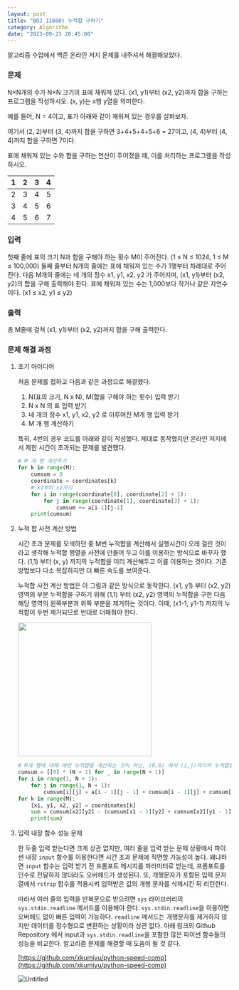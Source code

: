```yaml
---
layout: post
title: "BOJ 11660) 누적합 구하기"
category: Algorithm
date: "2023-09-23 20:45:00"
---
```


알고리즘 수업에서 백준 온라인 저지 문제를 내주셔서 해결해보았다.

### 문제

N×N개의 수가 N×N 크기의 표에 채워져 있다. (x1, y1)부터 (x2, y2)까지 합을 구하는 프로그램을 작성하시오. (x, y)는 x행 y열을 의미한다.

예를 들어, N = 4이고, 표가 아래와 같이 채워져 있는 경우를 살펴보자.

여기서 (2, 2)부터 (3, 4)까지 합을 구하면 3+4+5+4+5+6 = 27이고, (4, 4)부터 (4, 4)까지 합을 구하면 7이다.

표에 채워져 있는 수와 합을 구하는 연산이 주어졌을 때, 이를 처리하는 프로그램을 작성하시오.

| 1   | 2   | 3   | 4   |
| --- | --- | --- | --- |
| 2   | 3   | 4   | 5   |
| 3   | 4   | 5   | 6   |
| 4   | 5   | 6   | 7   |

### 입력

첫째 줄에 표의 크기 N과 합을 구해야 하는 횟수 M이 주어진다. (1 ≤ N ≤ 1024, 1 ≤ M ≤ 100,000) 둘째 줄부터 N개의 줄에는 표에 채워져 있는 수가 1행부터 차례대로 주어진다. 다음 M개의 줄에는 네 개의 정수 x1, y1, x2, y2 가 주어지며, (x1, y1)부터 (x2, y2)의 합을 구해 출력해야 한다. 표에 채워져 있는 수는 1,000보다 작거나 같은 자연수이다. (x1 ≤ x2, y1 ≤ y2)

### 출력

총 M줄에 걸쳐 (x1, y1)부터 (x2, y2)까지 합을 구해 출력한다.

### 문제 해결 과정

1. 초기 아이디어
    
    처음 문제를 접하고 다음과 같은 과정으로 해결했다.
    
    1. N(표의 크기, N x N), M(합을 구해야 하는 횟수) 입력 받기
    2. N x N 의 표 입력 받기
    3. 네 개의 정수 x1, y1, x2, y2 로 이루어진 M개 행 입력 받기
    4. M 개 행 계산하기
    
    특히, 4번의 경우 코드를 아래와 같이 작성했다. 제대로 동작했지만 온라인 저지에서 제한 시간이 초과되는 문제를 발견했다.
    
    ```python
    # M 개 행 계산하기
    for k in range(M):
        cumsum = 0
        coordinate = coordinates[k]
        # x1부터 x2까지
        for i in range(coordinate[0], coordinate[2] + 1):
            for j in range(coordinate[1], coordinate[3] + 1):
                cumsum += a[i-1][j-1]
        print(cumsum)
    ```
    

2. 누적 합 사전 계산 방법
    
    시간 초과 문제를 모색하던 중 M번 누적합을 계산해서 실행시간이 오래 걸린 것이라고 생각해 누적합 행렬을 사전에 만들어 두고 이를 이용하는 방식으로 바꾸자 했다. (1,1) 부터 (x, y) 까지의 누적합을 미리 계산해두고 이를 이용하는 것이다. 기존 방법보다 다소 복잡하지만 더 빠른 속도를 보여준다.
    
    누적합 사전 계산 방법은 아 그림과 같은 방식으로 동작한다. (x1, y1) 부터 (x2, y2) 영역의 부분 누적합을 구하기 위해 (1,1) 부터 (x2, y2) 영역의 누적합을 구한 다음 해당 영역의 왼쪽부분과 위쪽 부분을 제거하는 것이다. 이때, (x1-1, y1-1) 까지의 누적합이 두번 제거되므로 반대로 더해줘야 한다.

    <img src="@image/2023-09-23/cumsum_process.png" width="300">

    ```python
    # M개 행에 대해 매번 누적합을 계산하는 것이 아닌, (0,0) 에서 (i,j)까지의 누적합을 계산한 것을 모아두고 조합한다.
    cumsum = [[0] * (N + 1) for _ in range(N + 1)]
    for i in range(1, N + 1):
        for j in range(1, N + 1):
            cumsum[i][j] = a[i - 1][j - 1] + cumsum[i - 1][j] + cumsum[i][j - 1] - cumsum[i - 1][j - 1]
    for k in range(M):
        [x1, y1, x2, y2] = coordinates[k]
        sum = cumsum[x2][y2] - (cumsum[x1 - 1][y2] + cumsum[x2][y1 - 1] - cumsum[x1 - 1][y1 - 1])
        print(sum)
    ```

3. 입력 내장 함수 성능 문제
    
    한 두줄 입력 받는다면 크게 상관 없지만, 여러 줄을 입력 받는 문제 상황에서 파이썬 내장 `input` 함수를 이용한다면 시간 초과 문제에 직면할 가능성이 높다. 왜냐하면 `input` 함수는 입력 받기 전 프롬포트 메시지를 파라미터로 받는데, 프롬포트를 인수로 전달하지 않더라도 오버헤드가 생성된다. 또, 개행문자가 포함된 입력 문자열에서 `rstrip` 함수를 적용시켜 입력받은 값의 개행 문자를 삭제시킨 뒤 리턴한다.
    
    따라서 여러 줄의 입력을 반복문으로 받으려면 `sys` 라이브러리의 `sys.stdin.readline` 메서드를 이용해야 한다. `sys.stdin.readline`을 이용하면 오버헤드 없이 빠른 입력이 가능하다. `readline` 메서드는 개행문자를 제거하지 않지만 데이터를 정수형으로 변환하는 상황이라 상관 없다. 아래 링크의 Github Repository 에서 input과 `sys.stdin.readline`을 포함한 많은 파이썬 함수들의 성능을 비교한다. 알고리즘 문제를 해결할 때 도움이 될 것 같다.
    
    [https://github.com/xkumiyu/python-speed-comp](https://github.com/xkumiyu/python-speed-comp)
    
    ![Untitled](@image/2023-09-23/input_stdin_compare.png)